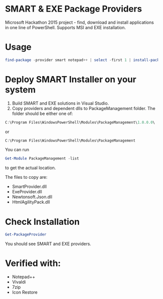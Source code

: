 # SMART & EXE Package Providers
Microsoft Hackathon 2015 project - find, download and install applications in one line of PowerShell. Supports MSI and EXE installation.

# Usage
```powershell
find-package -provider smart notepad++ | select -first 1 | install-package
```

# Deploy SMART Installer on your system
1. Build SMART and EXE solutions in Visual Studio.
2. Copy providers and dependent dlls to PackageManagement folder. The folder should be either one of:
```powershell
C:\Program Files\WindowsPowerShell\Modules\PackageManagement\1.0.0.0\ 
```
or
```powershell
C:\Program Files\WindowsPowerShell\Modules\PackageManagement
```
You can run
```powershell
Get-Module PackageManagement -list
```
to get the actual location.

The files to copy are:

 - SmartProvider.dll
 - ExeProvider.dll
 - Newtonsoft.Json.dll
 - HtmlAgilityPack.dll

# Check Installation
```powershell
Get-PackageProvider
```
You should see SMART and EXE providers.

# Verified with:
 - Notepad++
 - Vivaldi
 - 7zip
 - Icon Restore